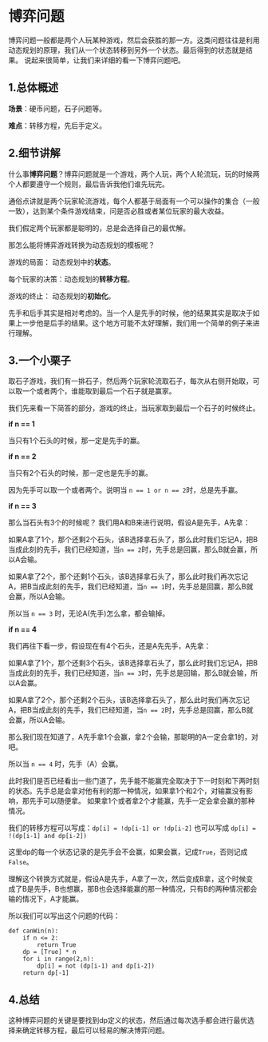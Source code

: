 # 博弈问题

博弈问题一般都是两个人玩某种游戏，然后会获胜的那一方。这类问题往往是利用动态规划的原理，我们从一个状态转移到另外一个状态。最后得到的状态就是结果。
说起来很简单，让我们来详细的看一下博弈问题吧。

## 1.总体概述

**场景**：硬币问题，石子问题等。

**难点**：转移方程，先后手定义。

## 2.细节讲解
什么事**博弈问题**？博弈问题就是一个游戏，两个人玩，两个人轮流玩，玩的时候两个人都要遵守一个规则，最后告诉我他们谁先玩完。

通俗点讲就是两个玩家轮流游戏，每个人都基于局面有一个可以操作的集合（一般一致），达到某个条件游戏结束，问是否必胜或者某位玩家的最大收益。

我们假定两个玩家都是聪明的，总是会选择自己的最优解。

那怎么能将博弈游戏转换为动态规划的模板呢？

游戏的局面： 动态规划中的**状态**。

每个玩家的决策：动态规划的**转移方程**。

游戏的终止： 动态规划的**初始化**。

先手和后手其实是相对考虑的。当一个人是先手的时候，他的结果其实是取决于如果上一步他是后手的结果。这个地方可能不太好理解，我们用一个简单的例子来进行理解。

## 3.一个小栗子
取石子游戏，我们有一排石子，然后两个玩家轮流取石子，每次从右侧开始取，可以取一个或者两个，谁能取到最后一个石子就是赢家。

我们先来看一下简答的部分，游戏的终止，当玩家取到最后一个石子的时候终止。

**if n == 1**

当只有1个石头的时候，那一定是先手的赢。

**if n == 2**

当只有2个石头的时候，那一定也是先手的赢。

因为先手可以取一个或者两个。说明当 `n == 1 or n == 2`时，总是先手赢。

**if n == 3**

那么当石头有3个的时候呢？ 我们用A和B来进行说明，假设A是先手，A先拿：

如果A拿了1个，那个还剩2个石头，该B选择拿石头了，那么此时我们忘记A，把B当成此刻的先手，我们已经知道，当`n == 2`时，先手总是回赢，那么B就会赢，所以A会输。

如果A拿了2个，那个还剩1个石头，该B选择拿石头了，那么此时我们再次忘记A，把B当成此刻的先手，我们已经知道，当`n == 1`时，先手总是回赢，那么B就会赢，所以A会输。

所以当 `n == 3` 时，无论A(先手)怎么拿，都会输掉。

**if n == 4**

我们再往下看一步，假设现在有4个石头，还是A先先手，A先拿：

如果A拿了1个，那个还剩3个石头，该B选择拿石头了，那么此时我们忘记A，把B当成此刻的先手，我们已经知道，当`n == 3`时，先手总是回输，那么B就会输，所以A会赢。

如果A拿了2个，那个还剩2个石头，该B选择拿石头了，那么此时我们再次忘记A，把B当成此刻的先手，我们已经知道，当`n == 2`时，先手总是回赢，那么B就会赢，所以A会输。

那么我们现在知道了，A先手拿1个会赢，拿2个会输，那聪明的A一定会拿1的，对吧。

所以当 `n == 4` 时，先手（A）会赢。

此时我们是否已经看出一些门道了，先手能不能赢完全取决于下一时刻和下两时刻的状态。先手总是会拿对他有利的那一种情况，如果拿1个和2个，对输赢没有影响，那先手可以随便拿。
如果拿1个或者拿2个才能赢，先手一定会拿会赢的那种情况。

我们的转移方程可以写成：`dp[i] = !dp[i-1] or !dp[i-2]` 也可以写成 `dp[i] = !(dp[i-1] and dp[i-2])`

这里dp的每一个状态记录的是先手会不会赢，如果会赢，记成`True`，否则记成`False`。

理解这个转换方式就是，假设A是先手，A拿了一次，然后变成B拿，这个时候变成了B是先手，B也想赢，那B也会选择能赢的那一种情况，只有B的两种情况都会输的情况下，A才能赢。

所以我们可以写出这个问题的代码：
```
def canWin(n):
    if n <= 2:
        return True
    dp = [True] * n
    for i in range(2,n):
        dp[i] = not (dp[i-1) and dp[i-2])
    return dp[-1]
```

## 4.总结
这种博弈问题的关键是要找到dp定义的状态，然后通过每次选手都会进行最优选择来确定转移方程，最后可以轻易的解决博弈问题。


